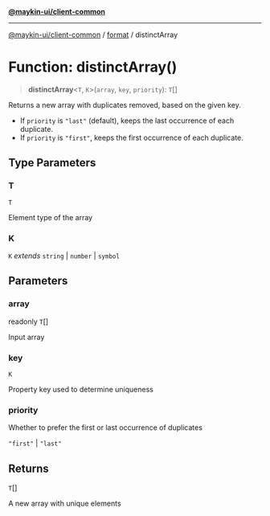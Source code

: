 [**@maykin-ui/client-common**](../../README.md)

***

[@maykin-ui/client-common](../../README.md) / [format](../README.md) / distinctArray

# Function: distinctArray()

> **distinctArray**\<`T`, `K`\>(`array`, `key`, `priority`): `T`[]

Returns a new array with duplicates removed, based on the given key.

- If `priority` is `"last"` (default), keeps the last occurrence of each duplicate.
- If `priority` is `"first"`, keeps the first occurrence of each duplicate.

## Type Parameters

### T

`T`

Element type of the array

### K

`K` *extends* `string` \| `number` \| `symbol`

## Parameters

### array

readonly `T`[]

Input array

### key

`K`

Property key used to determine uniqueness

### priority

Whether to prefer the first or last occurrence of duplicates

`"first"` | `"last"`

## Returns

`T`[]

A new array with unique elements
